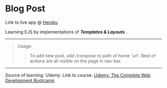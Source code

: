 # Blog Post

Link to live app @ [Heroku](https://afternoon-dusk-78712.herokuapp.com/)

Learning EJS by implementations of **_Templates & Layouts_** .

***
>Usage:
>>To add new post, add _/compose_ to path of home 'url'.
>>Rest of actions are all visible on the page in nav-bar. 
***

Source of learning: Udemy.
Link to course: [Udemy: The Complete Web Development Bootcamp](https://www.udemy.com/course/the-complete-web-development-bootcamp/)